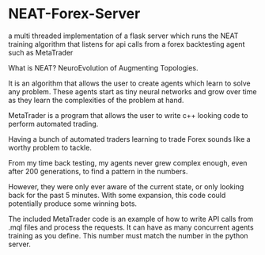# NEAT-Forex-Server
a multi threaded implementation of a flask server which runs the NEAT training algorithm that listens for api calls from a forex backtesting agent such as MetaTrader

What is NEAT?
NeuroEvolution of Augmenting Topologies.

It is an algorithm that allows the user to create agents which learn to solve any problem. 
These agents start as tiny neural networks and grow over time as they learn the complexities of the problem at hand.

MetaTrader is a program that allows the user to write c++ looking code to perform automated trading.

Having a bunch of automated traders learning to trade Forex sounds like a worthy problem to tackle.

From my time back testing, my agents never grew complex enough, even after 200 generations, to find a pattern in the numbers.

However, they were only ever aware of the current state, or only looking back for the past 5 minutes. 
With some expansion, this code could potentially produce some winning bots.

The included MetaTrader code is an example of how to write API calls from .mql files and process the requests. 
It can have as many concurrent agents training as you define. This number must match the number in the python server.
